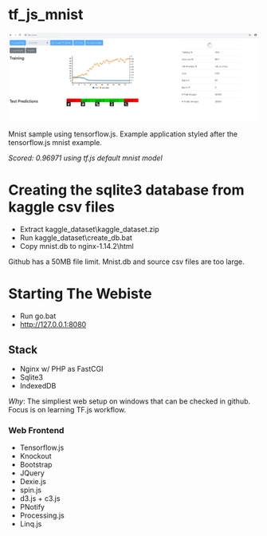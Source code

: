 # tf_js_mnist

![Alt text](images/001.jpg?raw=true "Tf.js - Kaggle Digit Recognizer")

Mnist sample using tensorflow.js.
Example application styled after the tensorflow.js mnist example.

*Scored: 0.96971 using tf.js default mnist model*

# Creating the sqlite3 database from  kaggle csv files

- Extract kaggle_dataset\kaggle_dataset.zip
- Run kaggle_dataset\create_db.bat
- Copy mnist.db to nginx-1.14.2\html

Github has a 50MB file limit.  Mnist.db and source csv files are too large.

# Starting The Webiste

- Run go.bat
- http://127.0.0.1:8080

## Stack

- Nginx w/ PHP as FastCGI
- Sqlite3
- IndexedDB

*Why*: The simpliest web setup on windows that can be checked in github.  Focus is on learning TF.js workflow.

### Web Frontend

- Tensorflow.js
- Knockout
- Bootstrap 
- JQuery
- Dexie.js
- spin.js
- d3.js + c3.js
- PNotify
- Processing.js
- Linq.js